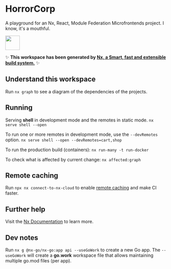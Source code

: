 # HorrorCorp

A playground for an Nx, React, Module Federation Microfrontends project. I know, it's a mouthful.

<a alt="Nx logo" href="https://nx.dev" target="_blank" rel="noreferrer"><img src="https://raw.githubusercontent.com/nrwl/nx/master/images/nx-logo.png" width="45"></a>

✨ **This workspace has been generated by [Nx, a Smart, fast and extensible build system.](https://nx.dev)** ✨

## Understand this workspace

Run `nx graph` to see a diagram of the dependencies of the projects.

## Running

Serving **shell** in development mode and the remotes in static mode.
`nx serve shell --open`

To run one or more remotes in development mode, use the `--devRemotes` option.
`nx serve shell --open --devRemotes=cart,shop`

To run the production build (containers):
`nx run-many -t run-docker`

To check what is affected by current change:
`nx affected:graph`

## Remote caching

Run `npx nx connect-to-nx-cloud` to enable [remote caching](https://nx.app) and make CI faster.

## Further help

Visit the [Nx Documentation](https://nx.dev) to learn more.

## Dev notes

Run `nx g @nx-go/nx-go:app api --useGoWork` to create a new Go app. The `--useGoWork` will create a **go.work** workspace file that allows maintaining multiple
go.mod files (per app).

